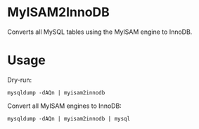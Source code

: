 # MyISAM2InnoDB

Converts all MySQL tables using the MyISAM engine to InnoDB.

# Usage

Dry-run:

```
mysqldump -dAQn | myisam2innodb
```

Convert all MyISAM engines to InnoDB:

```
mysqldump -dAQn | myisam2innodb | mysql
```
